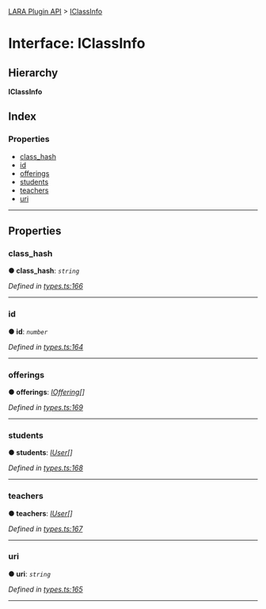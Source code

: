 [LARA Plugin API](../README.md) > [IClassInfo](../interfaces/iclassinfo.md)

# Interface: IClassInfo

## Hierarchy

**IClassInfo**

## Index

### Properties

* [class_hash](iclassinfo.md#class_hash)
* [id](iclassinfo.md#id)
* [offerings](iclassinfo.md#offerings)
* [students](iclassinfo.md#students)
* [teachers](iclassinfo.md#teachers)
* [uri](iclassinfo.md#uri)

---

## Properties

<a id="class_hash"></a>

###  class_hash

**● class_hash**: *`string`*

*Defined in [types.ts:166](../../../lara-typescript/src/plugin-api/types.ts#L166)*

___
<a id="id"></a>

###  id

**● id**: *`number`*

*Defined in [types.ts:164](../../../lara-typescript/src/plugin-api/types.ts#L164)*

___
<a id="offerings"></a>

###  offerings

**● offerings**: *[IOffering](ioffering.md)[]*

*Defined in [types.ts:169](../../../lara-typescript/src/plugin-api/types.ts#L169)*

___
<a id="students"></a>

###  students

**● students**: *[IUser](iuser.md)[]*

*Defined in [types.ts:168](../../../lara-typescript/src/plugin-api/types.ts#L168)*

___
<a id="teachers"></a>

###  teachers

**● teachers**: *[IUser](iuser.md)[]*

*Defined in [types.ts:167](../../../lara-typescript/src/plugin-api/types.ts#L167)*

___
<a id="uri"></a>

###  uri

**● uri**: *`string`*

*Defined in [types.ts:165](../../../lara-typescript/src/plugin-api/types.ts#L165)*

___

